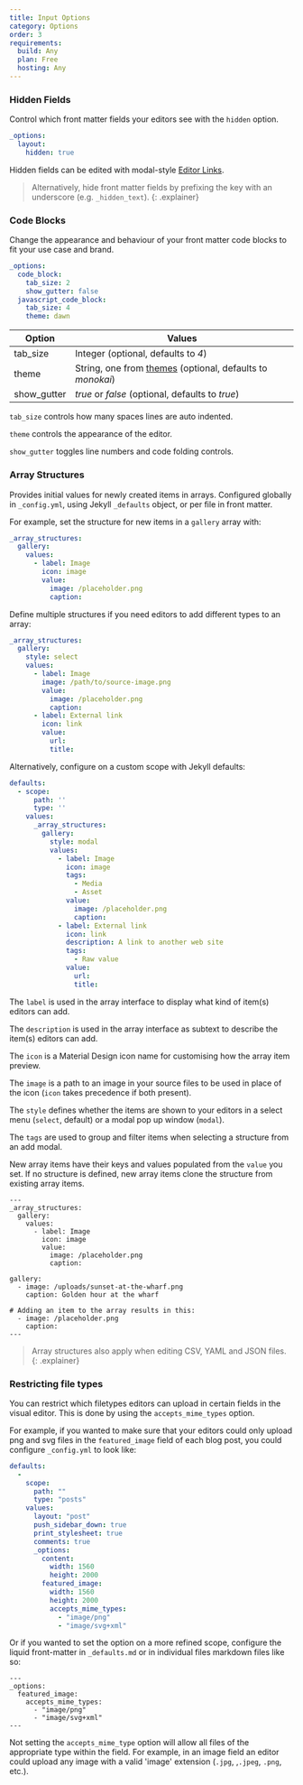 ```yaml
---
title: Input Options
category: Options
order: 3
requirements:
  build: Any
  plan: Free
  hosting: Any
---
```


### Hidden Fields

Control which front matter fields your editors see with the `hidden` option.

~~~yaml
_options:
  layout:
    hidden: true
~~~

Hidden fields can be edited with modal-style [Editor Links](/editing/experience/editor-links/#front-matter-style).

> Alternatively, hide front matter fields by prefixing the key with an underscore (e.g. `_hidden_text`).
{: .explainer}

### Code Blocks

Change the appearance and behaviour of your front matter code blocks to fit your use case and brand.

~~~yaml
_options:
  code_block:
    tab_size: 2
    show_gutter: false
  javascript_code_block:
    tab_size: 4
    theme: dawn
~~~

| Option | Values |
| --- | --- |
| tab\_size | Integer (optional, defaults to *4*) |
| theme | String, one from [themes](https://github.com/ajaxorg/ace/tree/v1.2.9/lib/ace/theme) (optional, defaults to *monokai*) |
| show\_gutter | *true* or *false* (optional, defaults to *true*) |

`tab_size` controls how many spaces lines are auto indented.

`theme` controls the appearance of the editor.

`show_gutter` toggles line numbers and code folding controls.

### Array Structures

Provides initial values for newly created items in arrays. Configured globally in `_config.yml`, using Jekyll&nbsp;`_defaults` object, or per file in front matter.

For example, set the structure for new items in a `gallery` array with:

~~~yaml
_array_structures:
  gallery:
    values:
      - label: Image
        icon: image
        value:
          image: /placeholder.png
          caption:
~~~

Define multiple structures if you need editors to add different types to an array:

~~~yaml
_array_structures:
  gallery:
    style: select
    values:
      - label: Image
        image: /path/to/source-image.png
        value:
          image: /placeholder.png
          caption:
      - label: External link
        icon: link
        value:
          url:
          title:
~~~

Alternatively, configure on a custom scope with Jekyll defaults:

~~~yaml
defaults:
  - scope:
      path: ''
      type: ''
    values:
      _array_structures:
        gallery:
          style: modal
          values:
            - label: Image
              icon: image
              tags:
                - Media
                - Asset
              value:
                image: /placeholder.png
                caption:
            - label: External link
              icon: link
              description: A link to another web site
              tags:
                - Raw value
              value:
                url:
                title:
~~~

The `label` is used in the array interface to display what kind of item(s) editors can add.

The `description` is used in the array interface as subtext to describe the item(s) editors can add.

The `icon` is a Material Design icon name for customising how the array item preview.

The `image` is a path to an image in your source files to be used in place of the icon (`icon` takes precedence if both present).

The `style` defines whether the items are shown to your editors in a select menu (`select`, default) or a modal pop up window (`modal`).

The `tags` are used to group and filter items when selecting a structure from an add modal.

New array items have their keys and values populated from the `value` you set. If no structure is defined, new array items clone the structure from existing array items.

~~~liquid
---
_array_structures:
  gallery:
    values:
      - label: Image
        icon: image
        value:
          image: /placeholder.png
          caption:

gallery:
  - image: /uploads/sunset-at-the-wharf.png
    caption: Golden hour at the wharf

# Adding an item to the array results in this:
  - image: /placeholder.png
    caption:
---
~~~

> Array structures also apply when editing CSV, YAML and JSON files.
{: .explainer}

### Restricting file types

You can restrict which filetypes editors can upload in certain fields in the visual editor. This is done by using the `accepts_mime_types` option.

For example, if you wanted to make sure that your editors could only upload png and svg files in the `featured_image` field of each blog post, you could configure `_config.yml` to look like:

~~~yaml
defaults:
  -
    scope:
      path: ""
      type: "posts"
    values:
      layout: "post"
      push_sidebar_down: true
      print_stylesheet: true
      comments: true
      _options:
        content:
          width: 1560
          height: 2000
        featured_image:
          width: 1560
          height: 2000
          accepts_mime_types:
            - "image/png"
            - "image/svg+xml"
~~~

Or if you wanted to set the option on a more refined scope, configure the liquid front-matter in `_defaults.md` or in individual files markdown files like so:

~~~liquid
---
_options:
  featured_image:
    accepts_mime_types:
      - "image/png"
      - "image/svg+xml"
---
~~~

Not setting the `accepts_mime_type` option will allow all files of the appropriate type within the field. For example, in an image field an editor could upload any image with a valid 'image' extension (`.jpg`, ,`.jpeg`, `.png`, etc.).